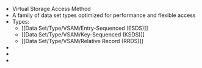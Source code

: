 - Virtual Storage Access Method
- A family of data set types optimized for performance and flexible access
- Types:
	- [[Data Set/Type/VSAM/Entry-Sequenced (ESDS)]]
	- [[Data Set/Type/VSAM/Key-Sequenced (KSDS)]]
	- [[Data Set/Type/VSAM/Relative Record (RRDS)]]
-
-
-